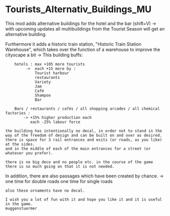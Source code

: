 # Tourists_Alternativ_Buildings_MU
 This mod adds alternative buildings for the hotel and the bar (shift+V)
	-> with upcoming updates all multibuildings from the Tourist Season will get an alternative building.
	
Furthermore it adds a historic train station, "Historic Train Station Warehouse", which takes over the function of a warehouse to improve the cityscape a bit
	-> This building buffs:
	
		hotels : max +105 more tourists
			 ->  each +15 more by :
				 Tourist harbour
				 restaurants
				 Variety
				 Jam
				 Café
				 Shampoo
				 Bar
				
		Bars / restaurants / cafés / all shopping arcades / all chemical factories :
			-> +15% higher production each
			   each -25% labour force
				
	the building has intentionally no decal, in order not to stand in the way of the freedom of design and can be built on and over as desired.
	there is space for 3 rail entrances and exits (or roads, as you like) at the sides.
	and in the middle of each of the main entrances for a street (or whatever you prefer).
	
	there is no big deco and no people etc. in the course of the game there is so much going on that it is not needed.
	
In addition, there are also passages which have been created by chance.
	-> one time for double roads
	   one time for single roads
		
		
	also these ornaments have no decal.
	
	I wish you a lot of fun with it and hope you like it and it is useful in the game.
	muggenstuermer

